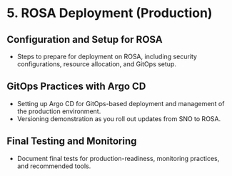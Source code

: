 # 5. ROSA Deployment (Production)

## Configuration and Setup for ROSA
- Steps to prepare for deployment on ROSA, including security configurations, resource allocation, and GitOps setup.

## GitOps Practices with Argo CD
- Setting up Argo CD for GitOps-based deployment and management of the production environment.
- Versioning demonstration as you roll out updates from SNO to ROSA.

## Final Testing and Monitoring
- Document final tests for production-readiness, monitoring practices, and recommended tools.